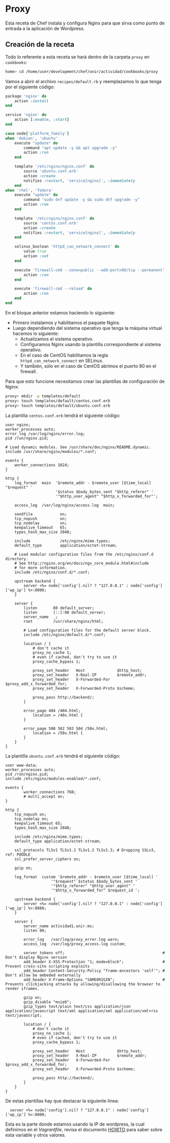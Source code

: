 # Proxy

Esta receta de Chef instala y configura Nginx para que sirva como punto de entrada a la aplicación de Wordpress.

## Creación de la receta

Todo lo referente a esta receta se hará dentro de la carpeta `proxy` en `cookbooks`:

```bash
home> cd /home/user/development/chef/unir/actividad/cookbooks/proxy
```

Vamos a abrir el archivo `recipes/default.rb` y reemplazamos lo que tenga por el siguiente código:

```ruby
package 'nginx' do
    action :install
end

service 'nginx' do
    action [:enable, :start]
end

case node['platform_family']
when 'debian', 'ubuntu'
    execute "update" do
        command "apt update -y && apt upgrade -y"
        action :run
    end

    template '/etc/nginx/nginx.conf' do
        source 'ubuntu.conf.erb'
        action :create
        notifies :restart, 'service[nginx]', :immediately
    end
when 'rhel', 'fedora'
    execute "update" do
        command "sudo dnf update -y && sudo dnf upgrade -y"
        action :run
    end

    template '/etc/nginx/nginx.conf' do
        source 'centos.conf.erb'
        action :create
        notifies :restart, 'service[nginx]', :immediately
    end

    selinux_boolean 'httpd_can_network_connect' do
        value true
        action :set
    end

    execute 'firewall-cmd --zone=public --add-port=80/tcp --permanent' do
        action :run
    end

    execute 'firewall-cmd --reload' do
        action :run
    end
end
```

En el bloque anterior estamos haciendo lo siguiente:

- Primero instalamos y habilitamos el paquete Nginx.
- Luego dependiendo del sistema operativo que tenga la máquina virtual hacemos lo siguiente:
    - Actualizamos el sistema operativo.
    - Configuramos Nginx usando la plantilla correspondiente al sistema operativo.
    - En el caso de CentOS habilitamos la regla `httpd_can_network_connect` en SELinux.
    - Y también, sólo en el caso de CentOS abrimos el puerto 80 en el firewall.

Para que esto funcione necesitamos crear las plantillas de configuración de Nginx:

```bash
proxy> mkdir -p templates/default
proxy> touch templates/default/centos.conf.erb
proxy> touch templates/default/ubuntu.conf.erb
```

La plantilla `centos.conf.erb` tendrá el siguiente código:

```
user nginx;
worker_processes auto;
error_log /var/log/nginx/error.log;
pid /run/nginx.pid;

# Load dynamic modules. See /usr/share/doc/nginx/README.dynamic.
include /usr/share/nginx/modules/*.conf;

events {
    worker_connections 1024;
}

http {
    log_format  main  '$remote_addr - $remote_user [$time_local] "$request" '
                      '$status $body_bytes_sent "$http_referer" '
                      '"$http_user_agent" "$http_x_forwarded_for"';

    access_log  /var/log/nginx/access.log  main;

    sendfile            on;
    tcp_nopush          on;
    tcp_nodelay         on;
    keepalive_timeout   65;
    types_hash_max_size 2048;

    include             /etc/nginx/mime.types;
    default_type        application/octet-stream;

    # Load modular configuration files from the /etc/nginx/conf.d directory.
    # See http://nginx.org/en/docs/ngx_core_module.html#include
    # for more information.
    include /etc/nginx/conf.d/*.conf;

    upstream backend {
        server <%= node['config'].nil? ? "127.0.0.1" : node['config']['wp_ip'] %>:8080;
    }

    server {
        listen       80 default_server;
        listen       [::]:80 default_server;
        server_name  _;
        root         /usr/share/nginx/html;

        # Load configuration files for the default server block.
        include /etc/nginx/default.d/*.conf;

        location / {
            # don't cache it 
            proxy_no_cache 1;
            # even if cached, don't try to use it 
            proxy_cache_bypass 1;

            proxy_set_header   Host              $http_host;
            proxy_set_header   X-Real-IP         $remote_addr;
            proxy_set_header   X-Forwarded-For   $proxy_add_x_forwarded_for;
            proxy_set_header   X-Forwarded-Proto $scheme;

            proxy_pass http://backend/;
        }

        error_page 404 /404.html;
            location = /40x.html {
        }

        error_page 500 502 503 504 /50x.html;
            location = /50x.html {
        }
    }
}
```

La plantilla `ubuntu.conf.erb` tendrá el siguiente código:

```
user www-data;
worker_processes auto;
pid /run/nginx.pid;
include /etc/nginx/modules-enabled/*.conf;

events {
        worker_connections 768;
        # multi_accept on;
}

http {
    tcp_nopush on;
    tcp_nodelay on;
    keepalive_timeout 65;
    types_hash_max_size 2048;

    include /etc/nginx/mime.types;
    default_type application/octet-stream;

    ssl_protocols TLSv1 TLSv1.1 TLSv1.2 TLSv1.3; # Dropping SSLv3, ref: POODLE
    ssl_prefer_server_ciphers on;

    gzip on;

    log_format  custom '$remote_addr - $remote_user [$time_local] '
                    '"$request" $status $body_bytes_sent '
                    '"$http_referer" "$http_user_agent" '
                    '"$http_x_forwarded_for" $request_id ';

    upstream backend {
        server <%= node['config'].nil? ? "127.0.0.1" : node['config']['wp_ip'] %>:8080;
    }

    server {
        server_name actividad1.unir.mx;
        listen 80;

        error_log   /var/log/proxy_error.log warn;
        access_log  /var/log/proxy_access.log custom;

        server_tokens off;                                           # Don't display Nginx version
        add_header X-XSS-Protection "1; mode=block";                 # Prevent cross-site scripting exploits
        add_header Content-Security-Policy "frame-ancestors 'self'"; # Don't allow be embeded externally
        add_header X-Frame-Options "SAMEORIGIN";                     # Prevents clickjacking attacks by allowing/disallowing the browser to render iframes.

        gzip on;
        gzip_disable "msie6";
        gzip_types text/plain text/css application/json application/javascript text/xml application/xml application/xml+rss text/javascript;

        location / {
            # don't cache it 
            proxy_no_cache 1;
            # even if cached, don't try to use it 
            proxy_cache_bypass 1;

            proxy_set_header   Host              $http_host;
            proxy_set_header   X-Real-IP         $remote_addr;
            proxy_set_header   X-Forwarded-For   $proxy_add_x_forwarded_for;
            proxy_set_header   X-Forwarded-Proto $scheme;

            proxy_pass http://backend/;
        }
    }
}
```

De estas plantillas hay que destacar la siguiente línea:

```
  server <%= node['config'].nil? ? "127.0.0.1" : node['config']['wp_ip'] %>:8080;
```

Esta es la parte donde estamos usando la IP de wordpress, la cual definimos en el *Vagrantfile*, revisa el documento [HOWTO](HOWTO.md) para saber sobre esta variable y otros valores.
